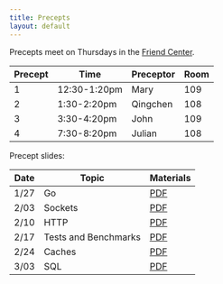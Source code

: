 ```yaml
---
title: Precepts
layout: default
---
```


Precepts meet on Thursdays in the [Friend Center](https://api.princeton.edu/campus-map/link?id=0616).

| Precept | Time         | Preceptor | Room |
|---------|--------------|-----------|------|
| 1       | 12:30-1:20pm | Mary      | 109  |
| 2       | 1:30-2:20pm  | Qingchen  | 108  |
| 3       | 3:30-4:20pm  | John      | 109  |
| 4       | 7:30-8:20pm  | Julian    | 108  |

Precept slides:

|Date   | Topic    | Materials      |
|-------|----------|----------------|
| 1/27  | Go       | [PDF](/precepts/Go-Programming.pdf) |
| 2/03  | Sockets  | [PDF](/precepts/Socket-Programming.pdf) |
| 2/10  | HTTP     | [PDF](/precepts/HTTP.pdf) |
| 2/17  | Tests and Benchmarks | [PDF](/precepts/Testing-and-Benchmarking.pdf) |
| 2/24  | Caches   | [PDF](/precepts/Cache-Eviction.pdf) |
| 3/03  | SQL      | [PDF](/precepts/SQL.pdf) |

<!--
| 3/10  | Reflection | [PDF](/precepts/Reflection1.pdf) |
| 3/17  | Reflection - 2 | [PDF](/precepts/Reflection2.pdf) |
| 3/24  | Concurrency | [PDF](/precepts/Concurrency1.pdf) |
| 3/31  | Concurrency - 2 | [PDF](/precepts/Concurrency2.pdf) |
-->
